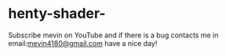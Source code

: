 # henty-shader-
Subscribe mevin on YouTube and if there is a bug contacts me in email:mevin4180@gmail.com have a nice day! 
